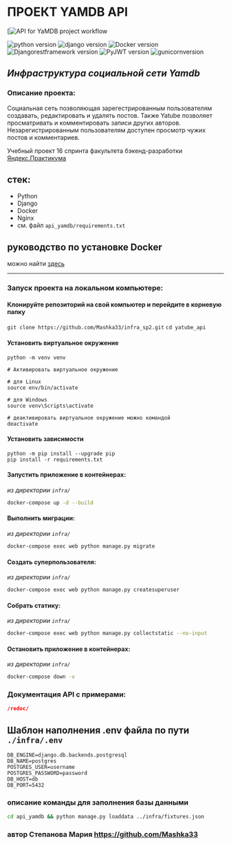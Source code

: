 # ПРОЕКТ **YAMDB API**

[![API for YaMDB project workflow](https://github.com/mashka33/yamdb_final/actions/workflows/yamdb_workflow.yml/badge.svg)

![python version](https://img.shields.io/badge/Python-3.9-green)
![django version](https://img.shields.io/badge/Django-2.2-green)
![Docker version](https://img.shields.io/badge/Docker-4.15-green)
![Djangorestframework version](https://img.shields.io/badge/Djangorestframework-3.12-green)
![PyJWT version](https://img.shields.io/badge/PyJWT-2.1-green)
![gunicornversion](https://img.shields.io/badge/gunicorn-12.7-green)



## *Инфраструктура социальной сети Yamdb*

### Описание проекта:

Социальная сеть позволяющая зарегестрированным пользователям создавать, редактировать и удалять постов.
Также Yatube позволяет просматривать и комментировать записи других авторов. Незарегистрированным пользователям
доступен просмотр чужих постов и комментариев.

Учебный проект 16 спринта факультета бэкенд-разработки [Яндекс.Практикума](https://practicum.yandex.ru/backend-developer)

## стек:
- Python
- Django
- Docker
- Nginx
- см. файл `api_yamdb/requirements.txt`

## руководство по установке Docker
можно найти [здесь](https://docs.docker.com/engine/install/)


---

### Запуск проекта на локальном компьютере:

#### Клонируйте репозиторий на свой компьютер и перейдите в корневую папку

`git clone https://github.com/Mashka33/infra_sp2.git`
`cd yatube_api`

#### Установить виртуальное окружение

```
python -m venv venv

# Активировать виртуальное окружение

# для Linux
source env/bin/activate

# для Windows
source venv\Scripts\activate

# деактивировать виртуальное окружение можно командой
deactivate
```

#### Установить зависимости

```
python -m pip install --upgrade pip
pip install -r requirements.txt
```

#### Запустить приложение в контейнерах:

*из директории `infra/`*
```bash
docker-compose up -d --build
```

#### Выполнить миграции:

*из директории `infra/`*
```bash
docker-compose exec web python manage.py migrate
```

#### Создать суперпользователя:

*из директории `infra/`*
```bash
docker-compose exec web python manage.py createsuperuser
```

#### Собрать статику:

*из директории `infra/`*
```bash
docker-compose exec web python manage.py collectstatic --no-input
```

#### Остановить приложение в контейнерах:

*из директории `infra/`*
```bash
docker-compose down -v
```

### Документация API с примерами:

```json
/redoc/
```

## Шаблон наполнения .env файла по пути ```./infra/.env```

```
DB_ENGINE=django.db.backends.postgresql
DB_NAME=postgres
POSTGRES_USER=username
POSTGRES_PASSWORD=password
DB_HOST=db
DB_PORT=5432
```

### описание команды для заполнения базы данными
```bash
cd api_yamdb && python manage.py loaddata ../infra/fixtures.json
```
### автор Степанова Мария https://github.com/Mashka33
